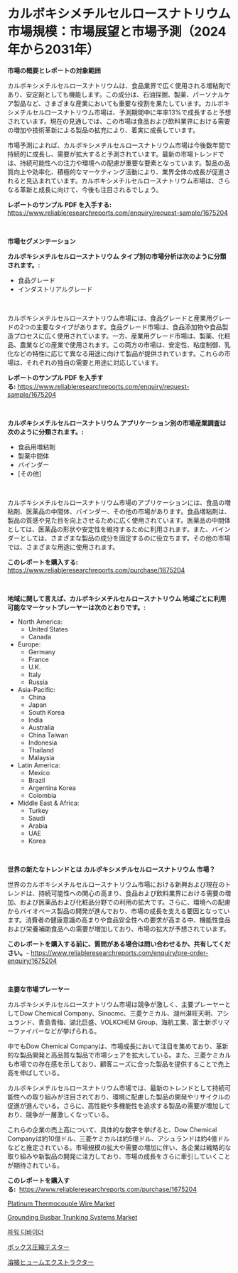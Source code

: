 <p><h1>カルボキシメチルセルロースナトリウム市場規模：市場展望と市場予測（2024年から2031年）</h1></p><p><strong>市場の概要とレポートの対象範囲</strong></p>
<p><p>カルボキシメチルセルロースナトリウムは、食品業界で広く使用される増粘剤であり、安定剤としても機能します。この成分は、石油採掘、製薬、パーソナルケア製品など、さまざまな産業においても重要な役割を果たしています。カルボキシメチルセルロースナトリウム市場は、予測期間中に年率13%で成長すると予想されています。現在の見通しでは、この市場は食品および飲料業界における需要の増加や技術革新による製品の拡充により、着実に成長しています。</p><p>市場予測によれば、カルボキシメチルセルロースナトリウム市場は今後数年間で持続的に成長し、需要が拡大すると予測されています。最新の市場トレンドでは、持続可能性への注力や環境への配慮が重要な要素となっています。製品の品質向上や効率化、積極的なマーケティング活動により、業界全体の成長が促進されると見込まれています。カルボキシメチルセルロースナトリウム市場は、さらなる革新と成長に向けて、今後も注目されるでしょう。</p></p>
<p><strong>レポートのサンプル PDF を入手する:</strong> <a href="https://www.reliableresearchreports.com/enquiry/request-sample/1675204">https://www.reliableresearchreports.com/enquiry/request-sample/1675204</a></p>
<p>&nbsp;</p>
<p><strong>市場セグメンテーション</strong></p>
<p><strong>カルボキシメチルセルロースナトリウム タイプ別の市場分析は次のように分類されます。:</strong></p>
<p><ul><li>食品グレード</li><li>インダストリアルグレード</li></ul></p>
<p>&nbsp;</p>
<p><p>カルボキシメチルセルロースナトリウム市場には、食品グレードと産業用グレードの2つの主要なタイプがあります。食品グレード市場は、食品添加物や食品製造プロセスに広く使用されています。一方、産業用グレード市場は、製薬、化粧品、農業などの産業で使用されます。この両方の市場は、安定性、粘度制御、乳化などの特性に応じて異なる用途に向けて製品が提供されています。これらの市場は、それぞれの独自の需要と用途に対応しています。</p></p>
<p><strong>レポートのサンプル PDF を入手する:</strong>&nbsp;<a href="https://www.reliableresearchreports.com/enquiry/request-sample/1675204">https://www.reliableresearchreports.com/enquiry/request-sample/1675204</a></p>
<p>&nbsp;</p>
<p><strong> カルボキシメチルセルロースナトリウム アプリケーション別の市場産業調査は次のように分類されます。:</strong></p>
<p><ul><li>食品用増粘剤</li><li>製薬中間体</li><li>バインダー</li><li>[その他]</li></ul></p>
<p>&nbsp;</p>
<p><p>カルボキシメチルセルロースナトリウム市場のアプリケーションには、食品の増粘剤、医薬品の中間体、バインダー、その他の市場があります。食品増粘剤は、製品の質感や見た目を向上させるために広く使用されています。医薬品の中間体としては、医薬品の形状や安定性を維持するために利用されます。また、バインダーとしては、さまざまな製品の成分を固定するのに役立ちます。その他の市場では、さまざまな用途に使用されます。</p></p>
<p><strong>このレポートを購入する:</strong>&nbsp; <a href="https://www.reliableresearchreports.com/purchase/1675204">https://www.reliableresearchreports.com/purchase/1675204</a></p>
<p>&nbsp;</p>
<p><strong>地域に関して言えば、カルボキシメチルセルロースナトリウム 地域ごとに利用可能なマーケットプレーヤーは次のとおりです。:</strong></p>
<p><ul>
    <li>
        North America:
        <ul>
            <li>United States</li>
            <li>Canada</li>
        </ul>
    </li>
    <li>
        Europe:
        <ul>
            <li>Germany</li>
            <li>France</li>
            <li>U.K.</li>
            <li>Italy</li>
            <li>Russia</li>
        </ul>
    </li>
    <li>
        Asia-Pacific:
        <ul>
            <li>China</li>
            <li>Japan</li>
            <li>South Korea</li>
            <li>India</li>
            <li>Australia</li>
            <li>China Taiwan</li>
            <li>Indonesia</li>
            <li>Thailand</li>
            <li>Malaysia</li>
        </ul>
    </li>
    <li>
        Latin America:
        <ul>
            <li>Mexico</li>
            <li>Brazil</li>
            <li>Argentina Korea</li>
            <li>Colombia</li>
        </ul>
    </li>
    <li>
        Middle East & Africa:
        <ul>
            <li>Turkey</li>
            <li>Saudi</li>
            <li>Arabia</li>
            <li>UAE</li>
            <li>Korea</li>
        </ul>
    </li>
    </ul></p>
<p>&nbsp;</p>
<p><strong>世界の新たなトレンドとは カルボキシメチルセルロースナトリウム 市場？</strong></p>
<p><p>世界のカルボキシメチルセルロースナトリウム市場における新興および現在のトレンドは、持続可能性への関心の高まり、食品および飲料業界における需要の増加、および医薬品および化粧品分野での利用の拡大です。さらに、環境への配慮からバイオベース製品の開発が進んでおり、市場の成長を支える要因となっています。消費者の健康意識の高まりや食品安全性への要求が高まる中、機能性食品および栄養補助食品への需要が増加しており、市場の拡大が予想されています。</p></p>
<p><strong>このレポートを購入する前に、質問がある場合は問い合わせるか、共有してください。</strong>- <a href="https://www.reliableresearchreports.com/enquiry/pre-order-enquiry/1675204">https://www.reliableresearchreports.com/enquiry/pre-order-enquiry/1675204</a></p>
<p>&nbsp;</p>
<p><strong>主要な市場プレーヤー</strong></p>
<p><p>カルボキシメチルセルロースナトリウム市場は競争が激しく、主要プレーヤーとしてDow Chemical Company、Sinocmc、三菱ケミカル、湖州湛旺天明、アシュランド、青島青梅、湖北巨盛、VOLKCHEM Group、海航工業、富士新ポリマーファイバーなどが挙げられる。</p><p>中でもDow Chemical Companyは、市場成長において注目を集めており、革新的な製品開発と高品質な製品で市場シェアを拡大している。また、三菱ケミカルも市場での存在感を示しており、顧客ニーズに合った製品を提供することで売上高を伸ばしている。</p><p>カルボキシメチルセルロースナトリウム市場では、最新のトレンドとして持続可能性への取り組みが注目されており、環境に配慮した製品の開発やリサイクルの促進が進んでいる。さらに、高性能や多機能性を追求する製品の需要が増加しており、競争が一層激しくなっている。</p><p>これらの企業の売上高について、具体的な数字を挙げると、Dow Chemical Companyは約10億ドル、三菱ケミカルは約5億ドル、アシュランドは約4億ドルなどと推定されている。市場規模の拡大や需要の増加に伴い、各企業は戦略的な取り組みや新製品の開発に注力しており、市場の成長をさらに牽引していくことが期待されている。</p></p>
<p><strong>このレポートを購入する:</strong>&nbsp;&nbsp;<a href="https://www.reliableresearchreports.com/purchase/1675204">https://www.reliableresearchreports.com/purchase/1675204</a></p>
<p><p><a href="https://github.com/provorikovar/Market-Research-Report-List-3/blob/main/platinum-thermocouple-wire-market.md">Platinum Thermocouple Wire Market</a></p><p><a href="https://eight-handstand-8fb.notion.site/Grounding-Busbar-Trunking-Systems-Market-Size-Focuses-on-Market-Dynamics-In-Depth-Analysis-and-Futu-99a8de2cfa4b49478c870e3d10797e00">Grounding Busbar Trunking Systems Market</a></p><p><a href="https://github.com/vsr06p4p49/Market-Research-Report-List-1/blob/main/8331653192025.md">파워 디바이더</a></p><p><a href="https://medium.com/@emmittkutch2023/%E3%83%9C%E3%83%83%E3%82%AF%E3%82%B9%E5%9C%A7%E7%B8%AE%E8%A9%A6%E9%A8%93%E6%A9%9F%E3%81%AE%E5%B8%82%E5%A0%B4%E5%88%86%E6%9E%90%E3%81%A82024%E5%B9%B4%E3%81%8B%E3%82%892031%E5%B9%B4%E3%81%BE%E3%81%A7%E3%81%AE%E6%9C%9F%E9%96%93%E3%81%AE%E3%82%B5%E3%82%A4%E3%82%BA%E4%BA%88%E6%B8%AC-92ccf4418310">ボックス圧縮テスター</a></p><p><a href="https://github.com/cbigkbh02719/Market-Research-Report-List-1/blob/main/3627768192210.md">溶接ヒュームエクストラクター</a></p></p>